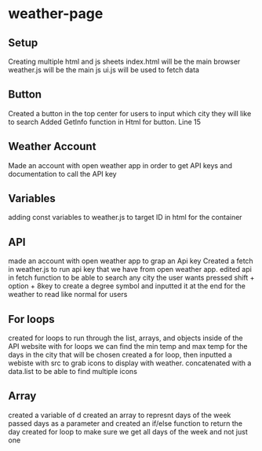 # weather-page

## Setup
Creating multiple html and js sheets 
index.html will be the main browser
weather.js will be the main js
ui.js will be used to fetch data

## Button
Created a button in the top center for users to input which city they will like to search
Added GetInfo function in Html for button. Line 15

## Weather Account
Made an account with open weather app in order to get API keys and documentation to call the  API key

## Variables
adding const variables to weather.js to target ID in html for the container

## API
made an account with open weather app to grap an Api key
Created a fetch in weather.js to run api key that we have from open weather app.
edited api in fetch function to be able to search any city the user wants
pressed shift + option + 8key to create a degree symbol and inputted it at the end for the weather to read like normal for users

## For loops
created for loops to run through the list, arrays, and objects inside of the API website
with for loops we can find the min temp and max temp for the days in the city that will be chosen
created a for loop, then inputted a webiste with src to grab icons to display with weather. concatenated with a data.list to be able to find multiple icons

## Array
created a variable of d
created an array to represnt days of the week
passed days as a parameter and created an if/else function to return the day
created for loop to make sure we get all days of the week and not just one